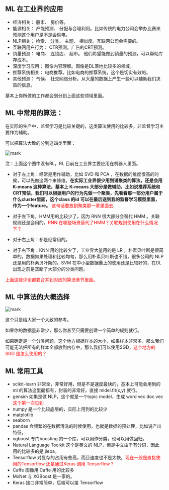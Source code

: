 

## ML 在工业界的应用

- 经济相关： 股市、 房价等。
- 能源相关： 产能预测、 分配与合理利用。比如传统的电力公司会举办比赛来预测这个用户是不是会偷电。
- NLP相关： 检索、 分类、 主题、 相似度。互联网公司会需要的。
- 互联网用户行为： CTR预测。广告的CRT预测。
- 销量预测： 电商、 连锁店、 超市。 他们希望能做到销量的预测，可以帮助库存成本。
- 深度学习应用： 图像内容理解。图像是DL落地比较多的领域。
- 推荐系统相关： 电商推荐。比如电商的推荐系统，这个是切实有效的。
- 其他预测： 气候、 社交网络分析。从大量的数据上产生一些可以辅助我们决策的信息。

基本上你所做的工作都会划分到上面这些领域里面。



## ML 中常用的算法：

在实际的生产中，监督学习是比较关键的，这类算法使用的比较多，非监督学习主要作为辅助。

可以把算法大致的分到这四类里面：

![mark](http://pacdb2bfr.bkt.clouddn.com/blog/image/180716/gDI7kKiK73.png?imageslim)

注：上面这个图中没有RL，RL 目前在工业界主要应用在机器人里面。

- 对于左上角：经常是用作辅助，比如 SVD 和 PCA ，在数据的维度很高的时候，可以先做这两个来降维。**在实际工业界很少用到谱聚类的算法，还是会用 K-means 这种算法，基本上 K-means 大部分是做辅助，比如说推荐系统和CRT预估，我们可以根据用户的行为先做一个聚类，先看看那一部分用户属于什么cluster里面，这个class 的id 可以在最后送到我的监督学习模型里面，作为一个feature。** <span style="color:red;">这句话要放到聚类那一章里面去</span>

- 对于左下角，HMM用的比较少了，因为 RNN 很大部分会替代 HMM 。关联规则还是会用的。<span style="color:red;">RNN 在哪些场景替代了HMM？关联规则使用在什么情况下？</span>

- 对于右上角：都是经常用的。

- 对于右下角：KNN 用的比较少了，工业界大量用的是 LR ，朴素贝叶斯是很简单的，数据如果处理和比较均匀，那么用朴素贝叶斯也不错，很多公司的 NLP 还是用的朴素贝叶斯的。SVM 在中小型数据量上的使用还是比较好的，在DL出现之前是垄断了大部分的分类问题。

<span style="color:red;">上面这些评论都要合并到对应的算法章节里面。</span>


## ML 中算法的大概选择

![mark](http://pacdb2bfr.bkt.clouddn.com/blog/image/180716/AEAHfG37g9.png?imageslim)

这个只是给大家一个大致的参考。

如果你的数据量非常少，那么你甚至只需要创建一个简单的规则就行。

如果确定是一个分类问题，这个地方根据样本的大小，如果样本非常多，那么我们可能无法把所有的样本全部放到内存中，那么我们可以使用SGD，<span style="color:red;">这个地方的SGD 是怎么使用的？</span>


## ML 常用工具

- scikit-learn 非常全，非常好用，但是不是速度最快的，基本上可能会用到的ml 的算法这里面都有，封装的非常好。直接 mldel.fit(x,y) 就行。
- gensim 如果是做 NLP，这个就是一个topic model，生成 word vec doc vec <span style="color:red;">这个第一次见到</span>
- numpy 是一个比较底层的，实际上用到的比较少
- matplotlib
- seaborn
- pandas 会频繁的在数据清洗的时候使用，也就是数据的预处理，比如说产出特征，
- xgboost 专门boosting 的一个库，可以用作分类，也可以用做回归。
- Natural Language Toolkit 这个是英文的 NLP，但是中文由于有分词，因此用的比较多的是 jieba。
- Tensorflow 对显存的占用有些高，而且速度也不是太快。<span style="color:red;">现在一般是直接使用的Tensorflow 还是通过Keras 调用 Tensorflow？</span>
- Caffe 图像用 Caffe 用的比较多
- MxNet 与 XGBoost 是一家的。
- Keras 接口非常简单，后端可以接 Tensorflow
